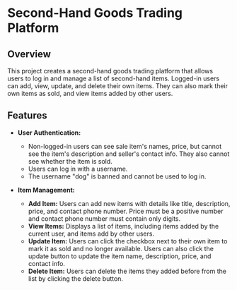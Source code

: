 # Second-Hand Goods Trading Platform

## Overview

This project creates a second-hand goods trading platform that allows users to log in and manage a list of second-hand items. Logged-in users can add, view, update, and delete their own items. They can also mark their own items as sold, and view items added by other users. 

## Features

- **User Authentication:**
  - Non-logged-in users can see sale item's names, price, but cannot see the item's description and seller's contact info. They also cannot see whether the item is sold. 
  - Users can log in with a username.
  - The username "dog" is banned and cannot be used to log in.

- **Item Management:**
  - **Add Item:** Users can add new items with details like title, description, price, and contact phone number. Price must be a positive number and contact phone number must contain only digits.
  - **View Items:** Displays a list of items, including items added by the current user, and items add by other users.
  - **Update Item:** Users can click the checkbox next to their own item to mark it as sold and no longer available. Users can also click the update button to update the item name, description, price, and contact info. 
  - **Delete Item:** Users can delete the items they added before from the list by clicking the delete button.
